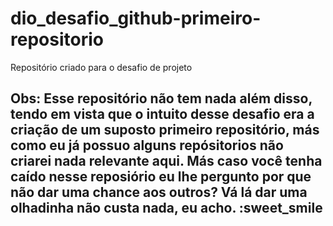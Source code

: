 # dio_desafio_github-primeiro-repositorio
Repositório criado para o desafio de projeto

## Obs: Esse repositório não tem nada além disso, tendo em vista que o intuito desse desafio era a criação de um suposto primeiro repositório, más como eu já possuo alguns repósitorios não criarei nada relevante aqui. Más caso você tenha caído nesse reposiório eu lhe pergunto por que não dar uma chance aos outros? Vá lá dar uma olhadinha não custa nada, eu acho. :sweet_smile